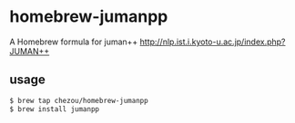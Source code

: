# homebrew-jumanpp
A Homebrew formula for juman++ http://nlp.ist.i.kyoto-u.ac.jp/index.php?JUMAN++

## usage

```sh
$ brew tap chezou/homebrew-jumanpp
$ brew install jumanpp
```


